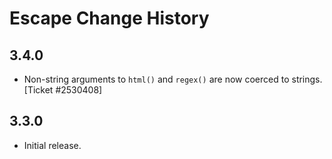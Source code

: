 Escape Change History
=====================

3.4.0
-----

  * Non-string arguments to `html()` and `regex()` are now coerced to strings.
    [Ticket #2530408]


3.3.0
-----

  * Initial release.
